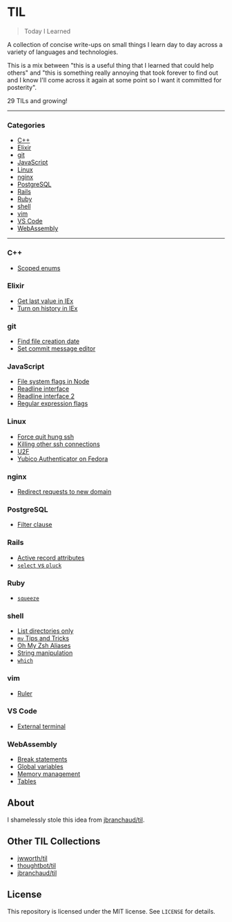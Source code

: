 # TIL

> Today I Learned

A collection of concise write-ups on small things I learn day to day across a
variety of languages and technologies.

This is a mix between "this is a useful thing that I learned that could help
others" and "this is something really annoying that took forever to find out and
I know I'll come across it again at some point so I want it committed for
posterity".

29 TILs and growing!

---

### Categories

- [C++](#C++)
- [Elixir](#Elixir)
- [git](#git)
- [JavaScript](#JavaScript)
- [Linux](#Linux)
- [nginx](#nginx)
- [PostgreSQL](#PostgreSQL)
- [Rails](#Rails)
- [Ruby](#Ruby)
- [shell](#shell)
- [vim](#vim)
- [VS Code](#VS-Code)
- [WebAssembly](#WebAssembly)

---

### C++

- [Scoped enums](c++/scoped-enums.md)

### Elixir

- [Get last value in IEx](elixir/get-last-value-in-iex.md)
- [Turn on history in IEx](elixir/turn-on-history-in-iex.md)

### git

- [Find file creation date](git/find-file-creation-date.md)
- [Set commit message editor](git/set-commit-message-editor.md)

### JavaScript

- [File system flags in Node](javascript/file-system-flags-in-node.md)
- [Readline interface](javascript/readline-interface.md)
- [Readline interface 2](javascript/readline-interface-2.md)
- [Regular expression flags](javascript/regular-expression-flags.md)

### Linux

- [Force quit hung ssh](linux/force-quit-hung-ssh.md)
- [Killing other ssh connections](linux/killing-other-ssh-connections.md)
- [U2F](linux/u2f.md)
- [Yubico Authenticator on Fedora](linux/yubico-authenticator-on-fedora.md)

### nginx

- [Redirect requests to new domain](nginx/redirect-requests-to-new-domain.md)

### PostgreSQL

- [Filter clause](postgresql/filter-clause.md)

### Rails

- [Active record attributes](rails/active-record-attributes.md)
- [`select` vs `pluck`](rails/select-vs-pluck.md)

### Ruby

- [`squeeze`](ruby/squeeze.md)

### shell

- [List directories only](shell/list-directories-only.md)
- [`mv` Tips and Tricks](shell/mv-tips-and-tricks.md)
- [Oh My Zsh Aliases](shell/oh-my-zsh-aliases.md)
- [String manipulation](shell/string-manipulation.md)
- [`which`](shell/which.md)

### vim

- [Ruler](vim/ruler.md)

### VS Code

- [External terminal](vs-code/external-terminal.md)

### WebAssembly

- [Break statements](webassembly/break-statements.md)
- [Global variables](webassembly/global-variables.md)
- [Memory management](webassembly/memory-management.md)
- [Tables](webassembly/tables.md)

## About

I shamelessly stole this idea from
[jbranchaud/til](https://github.com/jbranchaud/til).

## Other TIL Collections

- [jwworth/til](https://github.com/jwworth/til)
- [thoughtbot/til](https://github.com/thoughtbot/til)
- [jbranchaud/til](https://github.com/jbranchaud/til)

## License

This repository is licensed under the MIT license. See `LICENSE` for
details.
